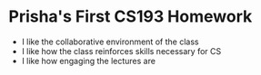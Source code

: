 # Prisha's First CS193 Homework

- I like the collaborative environment of the class
- I like how the class reinforces skills necessary for CS
- I like how engaging the lectures are


